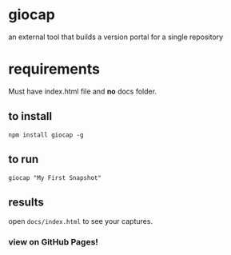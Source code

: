 # giocap
an external tool that builds a version portal for a single repository

# requirements
Must have index.html file and **no** docs folder.

## to install
`npm install giocap -g`

## to run
`giocap "My First Snapshot"` 

## results
open `docs/index.html` to see your captures.

### view on GitHub Pages!